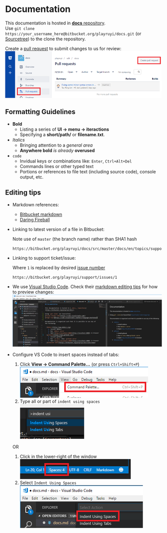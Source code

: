 # Documentation

This documentation is hosted in [__docs__ repository](https://bitbucket.org/playruyi/docs).  
Use `git clone https://your_username_here@bitbucket.org/playruyi/docs.git` (or [Sourcetree](https://www.sourcetreeapp.com/)) to the clone the repository.

Create a [pull request](https://bitbucket.org/playruyi/docs/pull-requests/) to submit changes to us for review:  
![](/docs/img/pull_requests.png)

## Formatting Guidelines

- __Bold__
	- Listing a series of __UI -> menu -> iteractions__
	- Specifying a __short/path/__ or __filename.txt__.
- _Italics_
	- Bringing attention to a _general area_
	- __Anywhere bold__ _is already_ __overused__
- `code`
	- Invidual keys or combinations like: `Enter`, `Ctrl+Alt+Del`
	- Commands lines or other typed text
	- Portions or references to file text (including source code), console output, etc.

## Editing tips

- Markdown references:
	- [Bitbucket markdown](https://bitbucket.org/tutorials/markdowndemo/overview)
	- [Daring Fireball](https://daringfireball.net/projects/markdown/syntax)

- Linking to latest version of a file in Bitbucket:

    Note use of `master` (the branch name) rather than SHA1 hash

      https://bitbucket.org/playruyi/docs/src/master/docs/en/topics/support.md

- Linking to support ticket/issue:

    Where `1` is replaced by desired [issue number](https://bitbucket.org/playruyi/support/issues?status=new&status=open)

      https://bitbucket.org/playruyi/support/issues/1

- We use [Visual Studio Code](https://code.visualstudio.com/).  Check their [markdown editing tips](https://code.visualstudio.com/Docs/languages/markdown) for how to preview changes:  
![](/docs/img/docs_vs_code_preview.png)

- Configure VS Code to insert spaces instead of tabs:

	1. Click __View -> Command Palette...__ (or press `Ctrl+Shift+P`)  
	![](/docs/img/vscode_command.png)
	1. Type all or part of `indent using spaces`  
	![](/docs/img/vscode_indent_using.png)

    OR

	1. Click in the lower-right of the window  
	![](/docs/img/vscode_lower_right.png)
	1. Select `Indent Using Spaces`  
	![](/docs/img/vscode_spaces.png)